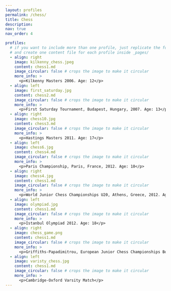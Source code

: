 ```yaml
---
layout: profiles
permalink: /chess/
title: Chess
description:
nav: true
nav_order: 4

profiles:
  # if you want to include more than one profile, just replicate the following block
  # and create one content file for each profile inside _pages/
  - align: right
    image: kilkenny_chess.jpeg
    content: chess1.md
    image_circular: false # crops the image to make it circular
    more_info: >
      <p>Kilkenny Masters 2006. Age: 12</p>
  - align: left
    image: first_saturday.jpg
    content: chess2.md
    image_circular: false # crops the image to make it circular
    more_info: >
      <p>First Saturday Tournament, Budapest, Hungary, 2007. Age: 13</p>
  - align: right
    image: chess10.jpg
    content: chess3.md
    image_circular: false # crops the image to make it circular
    more_info: >
      <p>Hastings Masters 2011. Age: 17</p>
  - align: left
    image: chess6.jpg
    content: chess4.md
    image_circular: false # crops the image to make it circular
    more_info: >
      <p>Paris Championship, Paris, France, 2012. Age: 18</p>
  - align: right
    image: chess4.jpg
    content: chess1.md
    image_circular: false # crops the image to make it circular
    more_info: >
      <p>World Junior Chess Championships U20, Athens, Greece, 2012. Age: 18</p>
  - align: left
    image: olympiad.jpg
    content: chess1.md
    image_circular: false # crops the image to make it circular
    more_info: >
      <p>Istanbul Olympiad 2012. Age: 18</p>
  - align: right
    image: chess_game.png
    content: chess1.md
    image_circular: false # crops the image to make it circular
    more_info: >
      <p>Griffiths-Papadimitrou, European Junior Chess Championships Boys U18, Albena, Bulgaria 2011. White to play</p>
  - align: left
    image: varisty_chess.jpg
    content: chess1.md
    image_circular: false # crops the image to make it circular
    more_info: >
      <p>Cambridge-Oxford Varsity Match</p>
---
```

